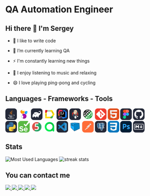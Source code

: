 <h1 align="left"> QA Automation Engineer </h1>

<h2 align="left"> Hi there 👋 I'm Sergey </h2>
<div align="left">

- 🔭 I like to write code

- 🌱 I’m currently learning QA

- ⚡ I'm constantly learning new things

- 🎵 I enjoy listening to music and relaxing

- 😄 I love playing ping-pong and cycling

</div>


<h2 align="left"> Languages - Frameworks - Tools </h2>
<div align="left">
    <img alt='Java' height='36' src='src/Java-Dark.svg'>
    <img alt='Selenide' height='36' src='src/Selenide.png'>
    <img alt='Gradle' height='36' src='src/Gradle-Dark.svg'>
    <img alt='Allure_Report' height='36' src='src/Allure_Report.png'>
    <img alt='Idea' height='36' src='src/Idea-Dark.svg'>
    <img alt='Jenkins' height='36' src='src/Jenkins-Dark.svg'>
    <img alt='Rest-Assured' height='36' src='src/Rest-Assured.png'>
    <img alt='Git' height='36' src='src/Git.svg'>
    <img alt='HTML' height='36' src='src/HTML.svg'>
    <img alt='Figma' height='36' src='src/Figma-Dark.svg'>
    <img alt='Github' height='36' src='src/Github-Dark.svg'/> <br>
    <img alt='Python' height='36' src='src/Python-Dark.svg'>
    <img alt='Selenium' height='36' src='src/Selenium.svg'>
    <img alt='JUnit5' height='36' src='src/JUnit5.png'>
    <img alt='AllureTestOps' height='36' src='src/AllureTestOps.png'>
    <img alt='VSCode' height='36' src='src/VSCode-Dark.svg'>
    <img alt='Selenoid' height='36' src='src/Selenoid.png'>
    <img alt='Postman' height='36' src='src/Postman.svg'>
    <img alt='PostgreSQL' height='36' src='src/PostgreSQL-Dark.svg'>
    <img alt='CSS' height='36' src='src/CSS.svg'>
    <img alt='Photoshop' height='36' src='src/Photoshop.svg'>
    <img alt='Markdown' height='36' src='src/Markdown-Dark.svg'/>
</div>


<h2 align="left"> Stats </h2>
<div align="left">
    <img width=325 src="https://github-readme-stats.vercel.app/api/top-langs/?username=sbrownbear&border_radius=10&theme=react&layout=compact" alt="Most Used Languages"/>
    <img width=450 src="https://streak-stats.demolab.com/?user=sbrownbear&count_private=true&theme=react&border_radius=10" alt="streak stats"/>
</div>


<h2 align="left"> You can contact me </h2>
<div align="left"> 
    <div align="left"> 
    <a href="mailto:sergey.gsarh@gmail.com">
        <img src="https://img.shields.io/badge/Gmail-333333?style=for-the-badge&logo=gmail&logoColor=red" />
    </a>
        <a href="https://t.me/s_brown_bear" target="_blank">
        <img src="https://img.shields.io/badge/Telegram-0077B5?style=for-the-badge&logo=telegram&logoColor=white" target="_blank" />
    </a>
        <a href="https://join.skype.com/invite/obFDDBwe5eAX" target="_blank">
        <img src="https://img.shields.io/badge/Skype-0077B5?style=for-the-badge&logo=Skype&logoColor=white" target="_blank" />
    </a>
    <a href="https://www.linkedin.com/in/sergeykonoplev58/" target="_blank">
        <img src="https://img.shields.io/badge/LinkedIn-0077B5?style=for-the-badge&logo=linkedin&logoColor=white" target="_blank" />
    </a>
    <a href="https://drive.google.com/file/d/1by_qgnyJ0KDRmLQ_14bTsnOXId8bhUot/view?usp=sharing" target="_blank">
        <img src="https://img.shields.io/badge/Portfolio-333333?style=for-the-badge&logo=todoist&logoColor=red" target="_blank" />
    </a>
    </div>
</div>



